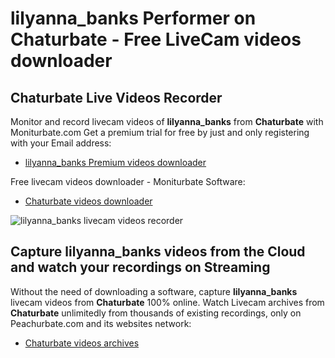 # lilyanna_banks Performer on Chaturbate - Free LiveCam videos downloader

## Chaturbate Live Videos Recorder

Monitor and record livecam videos of **lilyanna_banks** from **Chaturbate** with Moniturbate.com
Get a premium trial for free by just and only registering with your Email address:
* [lilyanna_banks Premium videos downloader](https://moniturbate.com/request-demo-licence-key.html)

Free livecam videos downloader - Moniturbate Software:
* [Chaturbate videos downloader](https://moniturbate.com/moniturbate-download-software.html)

![lilyanna_banks livecam videos recorder](https://peachurnet.com/templates/moniturbate-software.png)


## Capture lilyanna_banks videos from the Cloud and watch your recordings on Streaming

Without the need of downloading a software, capture **lilyanna_banks** livecam videos from **Chaturbate** 100% online.
Watch Livecam archives from **Chaturbate** unlimitedly from thousands of existing recordings, only on Peachurbate.com and its websites network:
* [Chaturbate videos archives](https://peachurnet.com/)